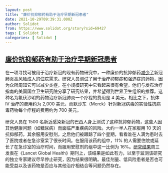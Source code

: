 ```yaml
---
layout: post
title: "廉价抗抑郁药有助于治疗早期新冠患者"
date: 2021-10-29T09:39:31.000Z
author: Solidot
from: https://www.solidot.org/story?sid=69427
tags: [ Solidot ]
categories: [ Solidot ]
---
```

<!--1635500371000-->
[廉价抗抑郁药有助于治疗早期新冠患者](https://www.solidot.org/story?sid=69427)
------

<div>
在一项寻找可被用于治疗新冠的现有药物研究中，一种廉价的抗抑郁药<a href="https://science.slashdot.org/story/21/10/28/0713233/cheap-antidepressant-shows-promise-treating-early-covid-19" target="_blank">减少了</a>新冠肺炎高风险成人的住院需求。研究人员测试了用于治疗抑郁症和强迫症的药物，因为众所周知它可以减少炎症，在小规模研究中它看起来很有希望。他们与发布治疗指南的美国国立卫生研究院分享了研究结果，并希望得到世界卫生组织的推荐。这种名为氟伏沙明的药物治疗新冠肺炎一个疗程的费用是 4 美元。相比之下，抗体 IV 治疗的费用约为 2,000 美元，而默沙东（Merck）针对新冠病毒的实验性抗病毒药物每个疗程的费用约为 700 美元。<br><br>研究人员在 1500 名新近感染新冠的巴西人身上测试了这种抗抑郁药物，这些人因其他健康问题（如糖尿病）而面临严重疾病的风险。大约一半人在家服用 10 天的抗抑郁药，其余服用安慰剂。之后他们被跟踪了四个星期，看看谁在人满为患时去了医院或者在急诊室呆了很长时间。在服用该药的组中，11% 的人需要住院或延长了在急诊室的治疗时间，而服用安慰剂的组中这一比例为 16%。<a href="https://www.thelancet.com/journals/langlo/article/PIIS2214-109X(21)00448-4/fulltext">研究结果</a>周三发表在《Lancet Global Health》期刊上，该结果是如此有力，以至于监测该研究的独立专家建议尽早停止研究，因为结果很明确。最佳剂量、低风险患者是否也可能受益以及该药物是否应与其他治疗相结合等问题仍然存在。
</div>
